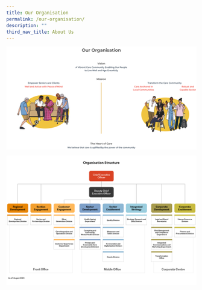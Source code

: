 ```yaml
---
title: Our Organisation
permalink: /our-organisation/
description: ""
third_nav_title: About Us
---
```

![](/images/our-organisation-4.png)

![](/images/aic-organisation-structure-chart.png)